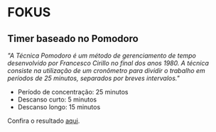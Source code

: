 # FOKUS

## Timer baseado no Pomodoro

_"A Técnica Pomodoro é um método de gerenciamento de tempo desenvolvido por Francesco Cirillo no final dos anos 1980. A técnica consiste na utilização de um cronômetro para dividir o trabalho em períodos de 25 minutos, separados por breves intervalos."_

* Período de concentração: 25 minutos
* Descanso curto: 5 minutos
* Descanso longo: 15 minutos

Confira o resultado [aqui](https://lucas-dias-aragao.github.io/fokus/).


